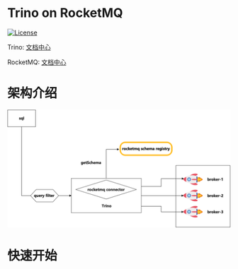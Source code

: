 # Trino on RocketMQ
[![License](https://img.shields.io/badge/license-Apache%202-4EB1BA.svg)](https://www.apache.org/licenses/LICENSE-2.0.html)

Trino:  [文档中心](https://trino.io/)

RocketMQ:  [文档中心](https://rocketmq.apache.org/)
# 架构介绍
![img.png](img.png)
# 快速开始
